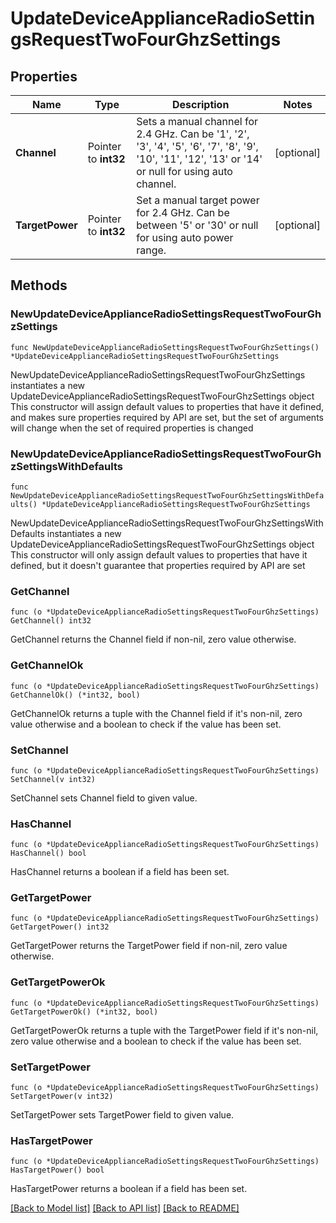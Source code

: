 # UpdateDeviceApplianceRadioSettingsRequestTwoFourGhzSettings

## Properties

Name | Type | Description | Notes
------------ | ------------- | ------------- | -------------
**Channel** | Pointer to **int32** | Sets a manual channel for 2.4 GHz. Can be &#39;1&#39;, &#39;2&#39;, &#39;3&#39;, &#39;4&#39;, &#39;5&#39;, &#39;6&#39;, &#39;7&#39;, &#39;8&#39;, &#39;9&#39;, &#39;10&#39;, &#39;11&#39;, &#39;12&#39;, &#39;13&#39; or &#39;14&#39; or null for using auto channel. | [optional] 
**TargetPower** | Pointer to **int32** | Set a manual target power for 2.4 GHz. Can be between &#39;5&#39; or &#39;30&#39; or null for using auto power range. | [optional] 

## Methods

### NewUpdateDeviceApplianceRadioSettingsRequestTwoFourGhzSettings

`func NewUpdateDeviceApplianceRadioSettingsRequestTwoFourGhzSettings() *UpdateDeviceApplianceRadioSettingsRequestTwoFourGhzSettings`

NewUpdateDeviceApplianceRadioSettingsRequestTwoFourGhzSettings instantiates a new UpdateDeviceApplianceRadioSettingsRequestTwoFourGhzSettings object
This constructor will assign default values to properties that have it defined,
and makes sure properties required by API are set, but the set of arguments
will change when the set of required properties is changed

### NewUpdateDeviceApplianceRadioSettingsRequestTwoFourGhzSettingsWithDefaults

`func NewUpdateDeviceApplianceRadioSettingsRequestTwoFourGhzSettingsWithDefaults() *UpdateDeviceApplianceRadioSettingsRequestTwoFourGhzSettings`

NewUpdateDeviceApplianceRadioSettingsRequestTwoFourGhzSettingsWithDefaults instantiates a new UpdateDeviceApplianceRadioSettingsRequestTwoFourGhzSettings object
This constructor will only assign default values to properties that have it defined,
but it doesn't guarantee that properties required by API are set

### GetChannel

`func (o *UpdateDeviceApplianceRadioSettingsRequestTwoFourGhzSettings) GetChannel() int32`

GetChannel returns the Channel field if non-nil, zero value otherwise.

### GetChannelOk

`func (o *UpdateDeviceApplianceRadioSettingsRequestTwoFourGhzSettings) GetChannelOk() (*int32, bool)`

GetChannelOk returns a tuple with the Channel field if it's non-nil, zero value otherwise
and a boolean to check if the value has been set.

### SetChannel

`func (o *UpdateDeviceApplianceRadioSettingsRequestTwoFourGhzSettings) SetChannel(v int32)`

SetChannel sets Channel field to given value.

### HasChannel

`func (o *UpdateDeviceApplianceRadioSettingsRequestTwoFourGhzSettings) HasChannel() bool`

HasChannel returns a boolean if a field has been set.

### GetTargetPower

`func (o *UpdateDeviceApplianceRadioSettingsRequestTwoFourGhzSettings) GetTargetPower() int32`

GetTargetPower returns the TargetPower field if non-nil, zero value otherwise.

### GetTargetPowerOk

`func (o *UpdateDeviceApplianceRadioSettingsRequestTwoFourGhzSettings) GetTargetPowerOk() (*int32, bool)`

GetTargetPowerOk returns a tuple with the TargetPower field if it's non-nil, zero value otherwise
and a boolean to check if the value has been set.

### SetTargetPower

`func (o *UpdateDeviceApplianceRadioSettingsRequestTwoFourGhzSettings) SetTargetPower(v int32)`

SetTargetPower sets TargetPower field to given value.

### HasTargetPower

`func (o *UpdateDeviceApplianceRadioSettingsRequestTwoFourGhzSettings) HasTargetPower() bool`

HasTargetPower returns a boolean if a field has been set.


[[Back to Model list]](../README.md#documentation-for-models) [[Back to API list]](../README.md#documentation-for-api-endpoints) [[Back to README]](../README.md)


